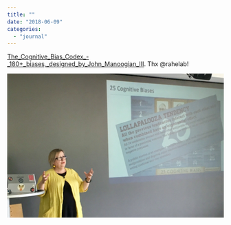 ```yaml
---
title: ""
date: "2018-06-09"
categories: 
  - "journal"
---
```


[The\_Cognitive\_Bias\_Codex\_-\_180+\_biases,\_designed\_by\_John\_Manoogian\_III](https://upload.wikimedia.org/wikipedia/commons/a/a4/The_Cognitive_Bias_Codex_-_180%2B_biases%2C_designed_by_John_Manoogian_III_%28jm3%29.png). Thx @rahelab!

![](images/d812b65920.jpg)
